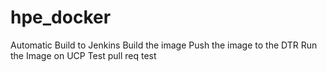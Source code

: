 # hpe_docker

Automatic Build to Jenkins
Build the image
Push the image to the DTR
Run the Image on UCP
Test pull req test

